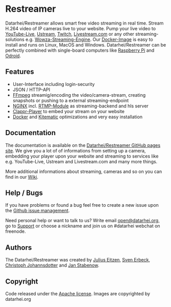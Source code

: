# Restreamer
Datarhei/Restreamer allows smart free video streaming in real time. Stream H.264 video of IP cameras live to your website. Pump your live video to [YouTube-Live](https://www.youtube.com/), [Ustream](http://www.ustream.tv/), [Twitch](http://www.twitch.tv/), [Livestream.com](http://livestream.com/) or any other streaming-solutions e.g. [Wowza-Streaming-Engine](https://www.wowza.com/). Our [Docker-Image](https://hub.docker.com/search/?q=restreamer&page=1&isAutomated=0&isOfficial=0&starCount=0&pullCount=0) is easy to install and runs on Linux, MacOS and Windows. Datarhei/Restreamer can be perfectly combined with single-board computers like [Raspberry Pi](https://www.raspberrypi.org/) and [Odroid](http://www.hardkernel.com/main/main.php).

## Features

- User-Interface including login-security
- JSON / HTTP-API
- [FFmpeg](http://ffmpeg.org/) streamig/encoding the video/camera-stream, creating snapshots or pushing to a external streaming-endpoint
- [NGINX](http://nginx.org/) incl. [RTMP-Module](https://github.com/arut/nginx-rtmp-module) as streaming-backend and hls server
- [Clappr-Player](https://github.com/clappr/clappr) to embed your stream on your website
- [Docker](https://www.docker.com/) and [Kitematic](https://kitematic.com/) optimizations and very easy installation

## Documentation
The documentation is available on the [Datarhei/Restreamer GitHub pages site](https://datarhei.github.io/restreamer/).
We give you a lot of of informations from setting up a camera, embedding your player upon your website and streaming to services like e.g. YouTube-Live, Ustream and Livestream.com and many more things. 

More additional informations about streaming, cameras and so on you can find in our [Wiki](https://datarhei.github.com/restreamer/wiki). 

## Help / Bugs
If you have problems or found a bug feel free to create a new issue upon the [Github issue management](https://github.com/datarhei/restreamer/issues). 

Need personal help or want to talk to us? Write email open@datarhei.org, go to [Support](http://datarhei.org/restreamer/support.html) or choose a nickname and join us on #datarhei webchat on freenode.

## Authors
The Datarhei/Restreamer was created by [Julius Eitzen](https://github.com/orgs/datarhei/people/ennitje), [Sven Erbeck](https://github.com/orgs/datarhei/people/svenerbeck), [Christoph Johannsdotter](https://github.com/orgs/datarhei/people/christophjohannsdotter) and [Jan Stabenow](https://github.com/jstabenow).

## Copyright
Code released under the [Apache license](LICENSE). Images are copyrighted by datarhei.org
